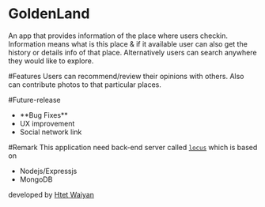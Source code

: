 # GoldenLand
An app that provides information of the place where users checkin. 
Information means what is this place & if it available user can also get the history or details info of that place.
Alternatively users can search anywhere they would like to explore.

#Features
Users can recommend/review their opinions with others. Also can contribute photos to that particular places.

#Future-release
<ul>
<li>**Bug Fixes**</li>
<li>UX improvement</li>
<li>Social network link</li>
</ul>


#Remark
This application need back-end server called <a href="https://github.com/htet-waiyan/locus"><code>locus</code></a> which is based on 
<ul>
<li>Nodejs/Expressjs</li>
<li>MongoDB</li>
</ul>

developed by <a href="https://github.com/htet-waiyan">Htet Waiyan</a>

 
